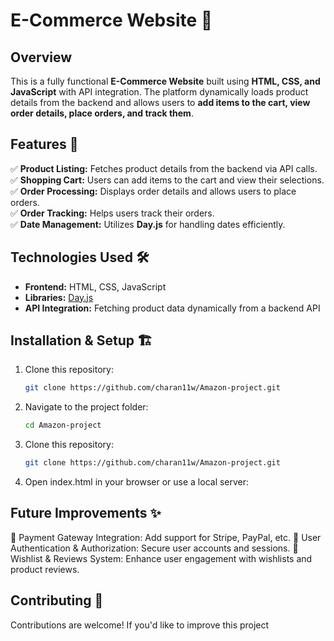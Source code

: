 # E-Commerce Website 🛒  

## Overview  
This is a fully functional **E-Commerce Website** built using **HTML, CSS, and JavaScript** with API integration. The platform dynamically loads product details from the backend and allows users to **add items to the cart, view order details, place orders, and track them**.  

## Features 🚀  
✅ **Product Listing:** Fetches product details from the backend via API calls.  
✅ **Shopping Cart:** Users can add items to the cart and view their selections.  
✅ **Order Processing:** Displays order details and allows users to place orders.  
✅ **Order Tracking:** Helps users track their orders.  
✅ **Date Management:** Utilizes **Day.js** for handling dates efficiently.  

## Technologies Used 🛠️  
- **Frontend:** HTML, CSS, JavaScript  
- **Libraries:** [Day.js](https://day.js.org/)  
- **API Integration:** Fetching product data dynamically from a backend API  

## Installation & Setup 🏗️  
1. Clone this repository:  
   ```sh
   git clone https://github.com/charan11w/Amazon-project.git
2. Navigate to the project folder:  
   ```sh
   cd Amazon-project
3. Clone this repository:  
   ```sh
   git clone https://github.com/charan11w/Amazon-project.git
4. Open index.html in your browser or use a local server:
   
  


## Future Improvements ✨
🔹 Payment Gateway Integration: Add support for Stripe, PayPal, etc.
🔹 User Authentication & Authorization: Secure user accounts and sessions.
🔹 Wishlist & Reviews System: Enhance user engagement with wishlists and product reviews.

## Contributing 🤝
Contributions are welcome! If you'd like to improve this project
   
